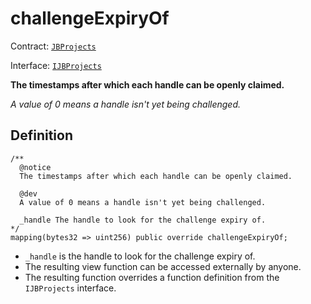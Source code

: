 # challengeExpiryOf

Contract: [`JBProjects`](../)

Interface: [`IJBProjects`](../../../../interfaces/ijbprojects.md)

**The timestamps after which each handle can be openly claimed.**

_A value of 0 means a handle isn't yet being challenged._

## Definition

```solidity
/** 
  @notice 
  The timestamps after which each handle can be openly claimed. 

  @dev
  A value of 0 means a handle isn't yet being challenged.

  _handle The handle to look for the challenge expiry of.
*/
mapping(bytes32 => uint256) public override challengeExpiryOf;
```

* `_handle` is the handle to look for the challenge expiry of.
* The resulting view function can be accessed externally by anyone.
* The resulting function overrides a function definition from the `IJBProjects` interface.
